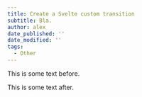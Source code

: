 ```yaml
---
title: Create a Svelte custom transition
subtitle: Bla.
author: alex
date_published: ''
date_modified: ''
tags:
  - Other
---
```


<script>
  import TransitionSlider from "./TransitionSlider.svelte";
</script>

This is some text before.

<TransitionSlider />

This is some text after.
